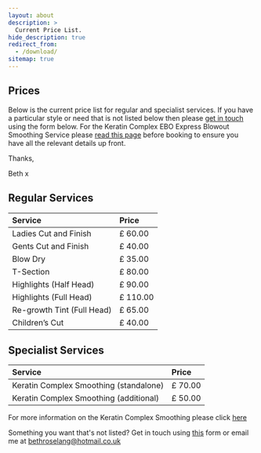 ```yaml
---
layout: about
description: >
  Current Price List.
hide_description: true
redirect_from:
  - /download/
sitemap: true
---
```

<!--author-->

## Prices

Below is the current price list for regular and specialist services. If you have a particular style or need that is not listed below then please [get in touch](/contact) using the form below. For the Keratin Complex EBO Express Blowout Smoothing Service please [read this page](link) before booking to ensure you have all the relevant details up front.

Thanks,

Beth x

## Regular Services 

| Service | Price |
| :--- | :--- |
| Ladies Cut and Finish | £ 60.00 |
| Gents Cut and Finish | £ 40.00 |
| Blow Dry | £ 35.00 |
| T-Section | £ 80.00 |
| Highlights (Half Head) | £ 90.00 |
| Highlights (Full Head) | £ 110.00 |
| Re-growth Tint (Full Head) | £ 65.00 |
| Children’s Cut | £ 40.00 |

## Specialist Services 

| Service | Price |
| :--- | :--- |
| Keratin Complex Smoothing (standalone)| £ 70.00 |
| Keratin Complex Smoothing (additional)| £ 50.00 |

For more information on the Keratin Complex Smoothing please click [here](/keratin)

Something you want that's not listed? Get in touch using [this](/contact) form or email me at [bethroselang@hotmail.co.uk](mailto:bethroselang@hotmail.co.uk)